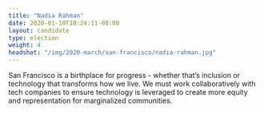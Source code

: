 ```yaml
---
title: "Nadia Rahman"
date: 2020-01-10T18:24:11-08:00
layout: candidate
type: election
weight: 4
headshot: "/img/2020-march/san-francisco/nadia-rahman.jpg"
---
```


San Francisco is a birthplace for progress - whether that’s inclusion or
technology that transforms how we live. We must work collaboratively with tech
companies to ensure technology is leveraged to create more equity and
representation for marginalized communities.
